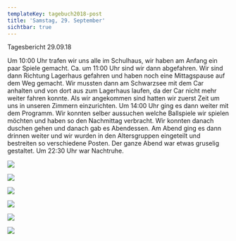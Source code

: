 ```yaml
---
templateKey: tagebuch2018-post
title: 'Samstag, 29. September'
sichtbar: true
---
```

Tagesbericht 29.09.18



Um 10:00 Uhr trafen wir uns alle im Schulhaus, wir haben am Anfang ein paar Spiele gemacht. Ca. um 11:00 Uhr sind wir dann abgefahren. Wir sind dann Richtung Lagerhaus gefahren und haben noch eine Mittagspause auf dem Weg gemacht. Wir mussten dann am Schwarzsee mit dem Car anhalten und von dort aus zum Lagerhaus laufen, da der Car nicht mehr weiter fahren konnte. Als wir angekommen sind hatten wir zuerst Zeit um uns in unseren Zimmern einzurichten. Um 14:00 Uhr ging es dann weiter mit dem Programm. Wir konnten selber aussuchen welche Ballspiele wir spielen möchten und haben so den Nachmittag verbracht. Wir konnten danach duschen gehen und danach gab es Abendessen. Am Abend ging es dann drinnen weiter und wir wurden in den Altersgruppen eingeteilt und bestreiten so verschiedene Posten. Der ganze Abend war etwas gruselig gestaltet. Um 22:30 Uhr war Nachtruhe.

![](/img/img_2518.jpg)

![](/img/img_2683.jpg)

![](/img/img_2677.jpg)

![](/img/img_2645.jpg)

![](/img/img_2630.jpg)

![](/img/img_2670.jpg)
